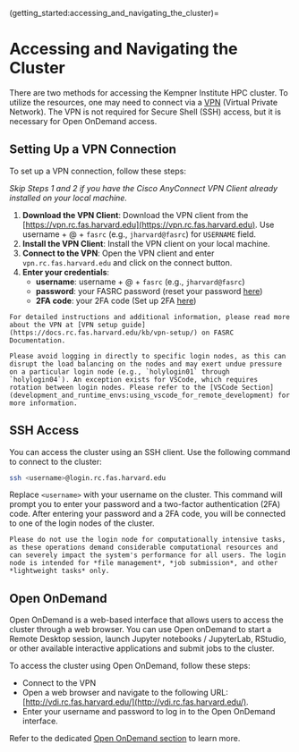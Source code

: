 (getting_started:accessing_and_navigating_the_cluster)=
# Accessing and Navigating the Cluster

There are two methods for accessing the Kempner Institute HPC cluster. To utilize the resources, one may need to connect via a [VPN](https://docs.rc.fas.harvard.edu/kb/vpn-setup/) (Virtual Private Network). The VPN is not required for Secure Shell (SSH) access, but it is necessary for Open OnDemand access.


## Setting Up a VPN Connection

To set up a VPN connection, follow these steps:

*Skip Steps 1 and 2 if you have the Cisco AnyConnect VPN Client already installed on your local machine.*

1. **Download the VPN Client**: Download the VPN client from the [https://vpn.rc.fas.harvard.edu](https://vpn.rc.fas.harvard.edu). Use username + @ + `fasrc` (e.g., `jharvard@fasrc`) for `USERNAME` field. 
2. **Install the VPN Client**: Install the VPN client on your local machine.
3. **Connect to the VPN**: Open the VPN client and enter `vpn.rc.fas.harvard.edu` and click on the connect button. 
4. **Enter your credentials**: 
    - **username**: username + @ + `fasrc` (e.g., `jharvard@fasrc`)
    - **password**: your FASRC password (reset your password [here](https://portal.rc.fas.harvard.edu/p3/pwreset/))
    - **2FA code**: your 2FA code (Set up 2FA [here](https://docs.rc.fas.harvard.edu/kb/openauth/))

```{note}
For detailed instructions and additional information, please read more about the VPN at [VPN setup guide](https://docs.rc.fas.harvard.edu/kb/vpn-setup/) on FASRC Documentation.
```

```{warning}
Please avoid logging in directly to specific login nodes, as this can disrupt the load balancing on the nodes and may exert undue pressure on a particular login node (e.g., `holylogin01` through `holylogin04`). An exception exists for VSCode, which requires rotation between login nodes. Please refer to the [VSCode Section](development_and_runtime_envs:using_vscode_for_remote_development) for more information.
```

## SSH Access 

You can access the cluster using an SSH client. Use the following command to connect to the cluster:

```bash
ssh <username>@login.rc.fas.harvard.edu
```

Replace `<username>` with your username on the cluster. This command will prompt you to enter your password and a two-factor authentication (2FA) code. After entering your password and a 2FA code, you will be connected to one of the login nodes of the cluster.

```{note}
Please do not use the login node for computationally intensive tasks, as these operations demand considerable computational resources and can severely impact the system's performance for all users. The login node is intended for *file management*, *job submission*, and other *lightweight tasks* only.
```

## Open OnDemand

Open OnDemand is a web-based interface that allows users to access the cluster through a web browser. You can use Open onDemand to start a Remote Desktop session, launch Jupyter notebooks / JupyterLab, RStudio, or other available interactive applications and submit jobs to the cluster.

To access the cluster using Open OnDemand, follow these steps:

- Connect to the VPN
- Open a web browser and navigate to the following URL: [http://vdi.rc.fas.harvard.edu/](http://vdi.rc.fas.harvard.edu/).
- Enter your username and password to log in to the Open OnDemand interface.

Refer to the dedicated [Open OnDemand section](../resource_management/open_ondemand.md) to learn more.